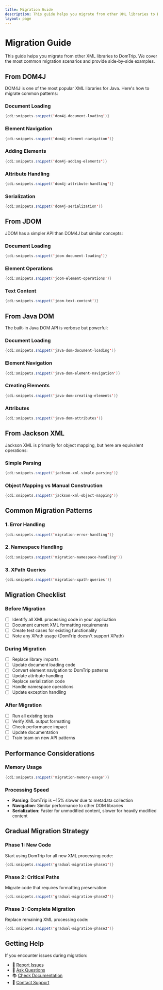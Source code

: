 ```yaml
---
title: Migration Guide
description: This guide helps you migrate from other XML libraries to DomTrip. We cover the most common migration scenarios and provide side-by-side examples.
layout: page
---
```


# Migration Guide

This guide helps you migrate from other XML libraries to DomTrip. We cover the most common migration scenarios and provide side-by-side examples.

## From DOM4J

DOM4J is one of the most popular XML libraries for Java. Here's how to migrate common patterns:

### Document Loading

```java
{cdi:snippets.snippet('dom4j-document-loading')}
```

### Element Navigation

```java
{cdi:snippets.snippet('dom4j-element-navigation')}
```

### Adding Elements

```java
{cdi:snippets.snippet('dom4j-adding-elements')}
```

### Attribute Handling

```java
{cdi:snippets.snippet('dom4j-attribute-handling')}
```

### Serialization

```java
{cdi:snippets.snippet('dom4j-serialization')}
```

## From JDOM

JDOM has a simpler API than DOM4J but similar concepts:

### Document Loading

```java
{cdi:snippets.snippet('jdom-document-loading')}
```

### Element Operations

```java
{cdi:snippets.snippet('jdom-element-operations')}
```

### Text Content

```java
{cdi:snippets.snippet('jdom-text-content')}
```

## From Java DOM

The built-in Java DOM API is verbose but powerful:

### Document Loading

```java
{cdi:snippets.snippet('java-dom-document-loading')}
```

### Element Navigation

```java
{cdi:snippets.snippet('java-dom-element-navigation')}
```

### Creating Elements

```java
{cdi:snippets.snippet('java-dom-creating-elements')}
```

### Attributes

```java
{cdi:snippets.snippet('java-dom-attributes')}
```

## From Jackson XML

Jackson XML is primarily for object mapping, but here are equivalent operations:

### Simple Parsing

```java
{cdi:snippets.snippet('jackson-xml-simple-parsing')}
```

### Object Mapping vs Manual Construction

```java
{cdi:snippets.snippet('jackson-xml-object-mapping')}
```

## Common Migration Patterns

### 1. Error Handling

```java
{cdi:snippets.snippet('migration-error-handling')}
```

### 2. Namespace Handling

```java
{cdi:snippets.snippet('migration-namespace-handling')}
```

### 3. XPath Queries

```java
{cdi:snippets.snippet('migration-xpath-queries')}
```

## Migration Checklist

### Before Migration

- [ ] Identify all XML processing code in your application
- [ ] Document current XML formatting requirements
- [ ] Create test cases for existing functionality
- [ ] Note any XPath usage (DomTrip doesn't support XPath)

### During Migration

- [ ] Replace library imports
- [ ] Update document loading code
- [ ] Convert element navigation to DomTrip patterns
- [ ] Update attribute handling
- [ ] Replace serialization code
- [ ] Handle namespace operations
- [ ] Update exception handling

### After Migration

- [ ] Run all existing tests
- [ ] Verify XML output formatting
- [ ] Check performance impact
- [ ] Update documentation
- [ ] Train team on new API patterns

## Performance Considerations

### Memory Usage

```java
{cdi:snippets.snippet('migration-memory-usage')}
```

### Processing Speed

- **Parsing**: DomTrip is ~15% slower due to metadata collection
- **Navigation**: Similar performance to other DOM libraries
- **Serialization**: Faster for unmodified content, slower for heavily modified content

## Gradual Migration Strategy

### Phase 1: New Code

Start using DomTrip for all new XML processing code:

```java
{cdi:snippets.snippet('gradual-migration-phase1')}
```

### Phase 2: Critical Paths

Migrate code that requires formatting preservation:

```java
{cdi:snippets.snippet('gradual-migration-phase2')}
```

### Phase 3: Complete Migration

Replace remaining XML processing code:

```java
{cdi:snippets.snippet('gradual-migration-phase3')}
```

## Getting Help

If you encounter issues during migration:

- 🐛 [Report Issues](https://github.com/maveniverse/domtrip/issues)
- 💬 [Ask Questions](https://github.com/maveniverse/domtrip/discussions)
- 📚 [Check Documentation](../../docs/introduction/)
- 📧 [Contact Support](mailto:support@maveniverse.eu)
